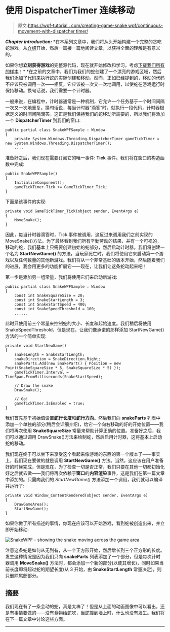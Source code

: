 # 使用 DispatcherTimer 连续移动

> 原文:[https://wpf-tutorial . com/creating-game-snake wpf/continuous-movement-with-dispatcher timer/](https://wpf-tutorial.com/creating-game-snakewpf/continuous-movement-with-dispatchertimer/)

***Chapter introduction:*** *在本系列文章中，我们将从头开始构建一个完整的贪吃蛇游戏。从[介绍](https://www.wpf-tutorial.com/creating-game-snakewpf/introduction/)开始，然后一篇接一篇地阅读文章，以获得全面的理解是有意义的。

如果你想**立刻获得游戏**的完整源代码，现在就开始修改和学习，考虑[下载我们所有的样本](https://www.wpf-tutorial.com/download-wpf-tutorial-pdf-with-sample-code/)！*  *在之前的文章中，我们为我们的蛇创建了一个漂亮的游戏区域，然后我们添加了代码来执行蛇的实际创建和移动。然而，正如已经提到的，移动的代码不应该只被调用一次——相反，它应该被一次又一次地调用，以使蛇在游戏运行时保持移动。换句话说，我们需要一个计时器。

一般来说，在编程中，计时器通常是一种机制，它允许一个任务基于一个时间间隔一次又一次地重复。换句话说，每当计时器“滴答”时，就执行一段代码，计时器根据定义的时间间隔滴答。这正是我们保持我们的蛇移动所需要的，所以我们将添加一个 **DispatcherTimer** 到我们的窗口:

```
public partial class SnakeWPFSample : Window        
{        
    private System.Windows.Threading.DispatcherTimer gameTickTimer = new System.Windows.Threading.DispatcherTimer();  
    ....
```

准备好之后，我们现在需要订阅它的唯一事件: **Tick** 事件。我们将在窗口的构造函数中完成:

```
public SnakeWPFSample()  
{  
    InitializeComponent();  
    gameTickTimer.Tick += GameTickTimer_Tick;          
}
```

下面是该事件的实现:

<input type="hidden" name="IL_IN_ARTICLE">

```
private void GameTickTimer_Tick(object sender, EventArgs e)  
{  
    MoveSnake();  
}
```

因此，每当计时器滴答时，Tick 事件被调用，这反过来调用我们之前实现的 MoveSnake()方法。为了最终看到我们所有辛勤劳动的结果，并有一个可视的，移动的蛇，我们基本上只需要创建初始的蛇部分，然后启动计时器。我们将创建一个名为 **StartNewGame()** 的方法，当玩家死亡时，我们将使用它来启动第一个游戏以及任何数量的其他新游戏。我们将从一个非常基础的版本开始，然后随着我们的进展，我会用更多的功能扩展它——现在，让我们让这条蛇动起来吧！

第一步是添加另一组常量，我们将使用它们来启动新游戏:

```
public partial class SnakeWPFSample : Window  
{  
    const int SnakeSquareSize = 20;  
    const int SnakeStartLength = 3;  
    const int SnakeStartSpeed = 400;  
    const int SnakeSpeedThreshold = 100;  
    ......
```

此时只使用前三个常量来控制蛇的大小、长度和起始速度。我们稍后将使用 SnakeSpeedThreshold，但是现在，让我们像承诺的那样添加 StartNewGame()方法的一个简单实现:

```
private void StartNewGame()  
{  
    snakeLength = SnakeStartLength;  
    snakeDirection = SnakeDirection.Right;  
    snakeParts.Add(new SnakePart() { Position = new Point(SnakeSquareSize * 5, SnakeSquareSize * 5) });  
    gameTickTimer.Interval = TimeSpan.FromMilliseconds(SnakeStartSpeed);  

    // Draw the snake  
    DrawSnake();  

    // Go!          
    gameTickTimer.IsEnabled = true;  
}
```

我们首先基于初始值设置**蛇行长度**和**蛇行方向**。然后我们向 **snakeParts** 列表中添加一个单独的部分(稍后会详细介绍)，给它一个向右移动的好的开始位置——我们将再次使用 **SnakeSquareSize** 常量来帮助计算正确的位置。准备好之后，我们可以通过调用 DrawSnake()方法来绘制蛇，然后启用计时器，这将基本上启动蛇的移动。

我们现在终于可以坐下来享受这个看起来像游戏的东西的第一个版本了——事实上，我们现在要做的就是调用 **StartNewGame()** 方法。当然，这应该在用户准备好的时候完成，但是现在，为了检查一切是否正常，我们只要在其他一切都初始化好之后就去做——我们将再次依赖于**窗口**的**内容渲染**事件，这是我们在第一篇文章中添加的。只需向我们的 *StartNewGame()* 方法添加一个调用，我们就可以编译并运行了:

```
private void Window_ContentRendered(object sender, EventArgs e)  
{  
    DrawGameArea();  
    StartNewGame();  
}
```

如果你做了所有描述的事情，你现在应该可以开始游戏，看到蛇被创造出来，并立即开始移动:

![](../Images/43d12e0bf165537daafffa2318aaa04a.png "SnakeWPF - showing the snake moving across the game area")

注意这条蛇是如何从无到有，从一个正方形开始，然后增长到三个正方形的长度。发生这种情况是因为我们只向 **snakeParts** 列表添加了一个部分，但是每次计时器调用 **MoveSnake()** 方法时，都会添加一个新的部分(以使其增长)，同时如果当前长度即将超过蛇的期望长度(从 3 开始，由 **SnakeStartLength** 常量决定)，则只删除尾部部分。

## 摘要

我们现在有了一条会动的蛇，真是太棒了！但是从上面的动画图像中可以看出，还是有事情要做的——没有食物给蛇吃，当蛇撞到墙上时，什么也没有发生。我们将在下一篇文章中讨论这些方面。

* * **